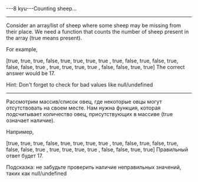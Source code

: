 ---8 kyu---Counting sheep...

---

Consider an array/list of sheep where some sheep may be missing from their place. We need a function that counts the number of sheep present in the array (true means present).

For example,

[true,  true,  true,  false,
  true,  true,  true,  true ,
  true,  false, true,  false,
  true,  false, false, true ,
  true,  true,  true,  true ,
  false, false, true,  true]
The correct answer would be 17.

Hint: Don't forget to check for bad values like null/undefined

---

Рассмотрим массив/список овец, где некоторые овцы могут отсутствовать на своем месте. Нам нужна функция, которая подсчитывает количество овец, присутствующих в массиве (true означает наличие).

Например,

[true,  true,  true,  false,
  true,  true,  true,  true ,
  true,  false, true,  false,
  true,  false, false, true ,
  true,  true,  true,  true ,
  false, false, true,  true]
Правильный ответ будет 17.

Подсказка: не забудьте проверить наличие неправильных значений, таких как null/undefined
